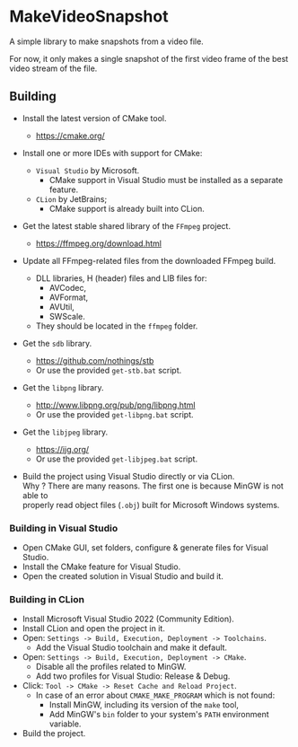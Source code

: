 # MakeVideoSnapshot

A simple library to make snapshots from a video file.

For now, it only makes a single snapshot of the first video frame of the best 
video stream of the file. 

## Building

* Install the latest version of CMake tool.
  * https://cmake.org/


* Install one or more IDEs with support for CMake: 
  * `Visual Studio` by Microsoft.
    * CMake support in Visual Studio must be installed as a separate feature.
  * `CLion` by JetBrains;
    * CMake support is already built into CLion.


* Get the latest stable shared library of the `FFmpeg` project.
  * https://ffmpeg.org/download.html


* Update all FFmpeg-related files from the downloaded FFmpeg build.
  * DLL libraries, H (header) files and LIB files for:
    * AVCodec,
    * AVFormat,
    * AVUtil,
    * SWScale. 
  * They should be located in the `ffmpeg` folder.


* Get the `sdb` library.
  * https://github.com/nothings/stb 
  * Or use the provided `get-stb.bat` script.


* Get the `libpng` library.
  * http://www.libpng.org/pub/png/libpng.html
  * Or use the provided `get-libpng.bat` script.


* Get the `libjpeg` library.
  * https://ijg.org/
  * Or use the provided `get-libjpeg.bat` script.


* Build the project using Visual Studio directly or via CLion.  
  Why ? There are many reasons. The first one is because MinGW is not able to  
  properly read object files (`.obj`) built for Microsoft Windows systems.

### Building in Visual Studio

* Open CMake GUI, set folders, configure & generate files for Visual Studio.
* Install the CMake feature for Visual Studio. 
* Open the created solution in Visual Studio and build it.

### Building in CLion

* Install Microsoft Visual Studio 2022 (Community Edition).
* Install CLion and open the project in it.
* Open: `Settings -> Build, Execution, Deployment -> Toolchains`.
  * Add the Visual Studio toolchain and make it default.
* Open: `Settings -> Build, Execution, Deployment -> CMake`.
  * Disable all the profiles related to MinGW.
  * Add two profiles for Visual Studio: Release & Debug.
* Click: `Tool -> CMake -> Reset Cache and Reload Project`.
  * In case of an error about `CMAKE_MAKE_PROGRAM` which is not found:
    * Install MinGW, including its version of the `make` tool,
    * Add MinGW's `bin` folder to your system's `PATH` environment variable. 
* Build the project.

